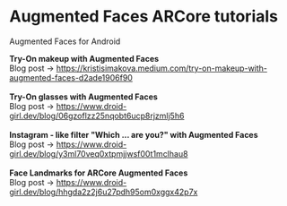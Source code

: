 # Augmented Faces ARCore tutorials
Augmented Faces for Android

<b> Try-On makeup with Augmented Faces </b> <br/>
Blog post -> https://kristisimakova.medium.com/try-on-makeup-with-augmented-faces-d2ade1906f90
<br/>
<br/>
<b> Try-On glasses with Augmented Faces </b> <br/>
Blog post -> https://www.droid-girl.dev/blog/06gzoflzz25nqobt6ucp8rjzmlj5h6
<br/>
<br/>
<b> Instagram - like filter "Which ... are you?" with Augmented Faces </b> <br/>
Blog post -> https://www.droid-girl.dev/blog/y3ml70veq0xtpmjjwsf00t1mclhau8
<br/>
<br/>
<b> Face Landmarks for ARCore Augmented Faces </b> <br/>
Blog post -> https://www.droid-girl.dev/blog/hhgda2z2j6u27pdh95om0xggx42p7x


